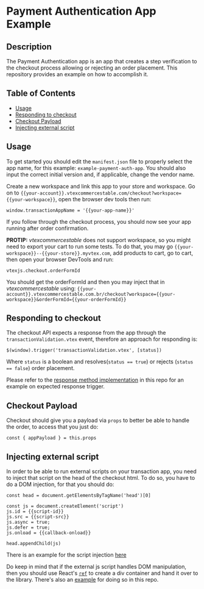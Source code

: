 # Payment Authentication App Example

## Description

The Payment Authentication app is an app that creates a step verification to the checkout process allowing or rejecting an order placement. This repository provides an example on how to accomplish it.

## Table of Contents

- [Usage](#usage)
- [Responding to checkout](#responding-to-checkout)
- [Checkout Payload](#checkout-payload)
- [Injecting external script](#injecting-external-script)

## Usage

To get started you should edit the `manifest.json` file to properly select the app name, for this example: `example-payment-auth-app`. You should also input the correct initial version and, if applicable, change the vendor name.

Create a new workspace and link this app to your store and workspace. Go on to `{{your-account}}.vtexcommercestable.com/checkout?workspace={{your-workspace}}`, open the browser dev tools then run:

```
window.transactionAppName = '{{your-app-name}}'
```

If you follow through the checkout process, you should now see your app running after order confirmation.

**PROTIP:** _vtexcommercestable_ does not support workspace, so you might need to export your cart to run some tests. To do that, you may go `{{your-workspace}}--{{your-store}}.myvtex.com`, add products to cart, go to cart, then open your browser DevTools and run:

```
vtexjs.checkout.orderFormId
```

You should get the orderFormId and then you may inject that in _vtexcommercestable_ using:
`{{your-account}}.vtexcommercestable.com.br/checkout?workspace={{your-workspace}}&orderFormId={{your-orderFormId}}`

## Responding to checkout

The checkout API expects a response from the app through the `transactionValidation.vtex` event, therefore an approach for responding is:

```
$(window).trigger('transactionValidation.vtex', [status])
```

Where `status` is a boolean and resolves(`status == true`) or rejects (`status == false`) order placement.

Please refer to the [response method implementation](https://github.com/vtex-apps/payment-authorization-app-example/blob/3e5742c87a2771998009cff4fecacb092bb3362b/react/index.js#L22) in this repo for an example on expected response trigger.

## Checkout Payload

Checkout should give you a payload via `props` to better be able to handle the order, to access that you just do:

```
const { appPayload } = this.props
```

## Injecting external script

In order to be able to run external scripts on your transaction app, you need to inject that script on the head of the checkout html. To do so, you have to do a DOM injection, for that you should do:

```
const head = document.getElementsByTagName('head')[0]

const js = document.createElement('script')
js.id = {{script-id}}
js.src = {{script-src}}
js.async = true;
js.defer = true;
js.onload = {{callback-onload}}

head.appendChild(js)
```

There is an example for the script injection [here](https://github.com/vtex-apps/payment-authorization-app-example/blob/3e5742c87a2771998009cff4fecacb092bb3362b/react/index.js#L41)

Do keep in mind that if the external js script handles DOM manipulation, then you should use React's [`ref`](https://reactjs.org/docs/refs-and-the-dom.html) to create a div container and hand it over to the library. There's also an [example](https://github.com/vtex-apps/payment-authorization-app-example/blob/3e5742c87a2771998009cff4fecacb092bb3362b/react/index.js#L11) for doing so in this repo.
